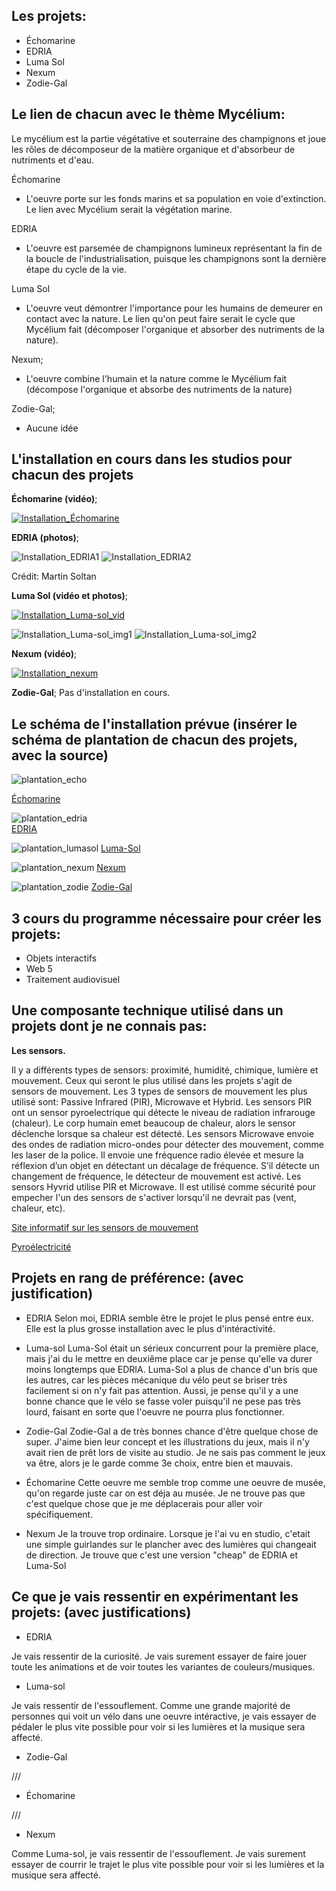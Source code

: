 ## Les projets:
* Échomarine
* EDRIA 
* Luma Sol 
* Nexum  
* Zodie-Gal

## Le lien de chacun avec le thème Mycélium:
Le mycélium est la partie végétative et souterraine des champignons et joue les rôles de décomposeur de la matière organique et d'absorbeur de nutriments et d'eau.

Échomarine
* L'oeuvre porte sur les fonds marins et sa population en voie d'extinction. Le lien avec Mycélium serait la végétation marine.

EDRIA
* L'oeuvre est parsemée de champignons lumineux représentant la fin de la boucle de l'industrialisation, puisque les champignons sont la dernière étape du cycle de la vie. 

Luma Sol 
* L'oeuvre veut démontrer l'importance pour les humains de demeurer en contact avec la nature. Le lien qu'on peut faire serait le cycle que Mycélium fait (décomposer l'organique et absorber des nutriments de la nature).

Nexum; 
* L'oeuvre combine l'humain et la nature comme le Mycélium fait (décompose l'organique et absorbe des nutriments de la nature)

Zodie-Gal; 
* Aucune idée

## L'installation en cours dans les studios pour chacun des projets 

**Échomarine (vidéo)**; 

[![Installation_Échomarine](http://img.youtube.com/vi/J3RE-UOXL6w/0.jpg)](http://www.youtube.com/watch?v=J3RE-UOXL6w)


**EDRIA (photos)**;  

![Installation_EDRIA1](media/20230224_installation.png)
![Installation_EDRIA2](media/20230224_poteau_central.png)

Crédit: Martin Soltan

**Luma Sol (vidéo et photos)**; 

[![Installation_Luma-sol_vid](https://img.youtube.com/vi/Ot-g9M8m8JM/0.jpg)](http://www.youtube.com/watch?v=Ot-g9M8m8JM)

![Installation_Luma-sol_img1](media/20230224_dynamo.png)
![Installation_Luma-sol_img2](media/20230224_installation_luma-sol.png)


**Nexum (vidéo)**; 

[![Installation_nexum](https://img.youtube.com/vi/pxkVXRrlY-Q/0.jpg)](http://www.youtube.com/watch?v=pxkVXRrlY-Q)

**Zodie-Gal**; 
Pas d'installation en cours.

## Le schéma de l'installation prévue (insérer le schéma de plantation de chacun des projets, avec la source)
![plantation_echo](https://user-images.githubusercontent.com/90852900/216374037-8080de26-ad2f-4eeb-83c4-d4192a348956.png)

[Échomarine](https://github.com/Echomarine/Echomarine/tree/main/docs/preproduction)


![plantation_edria](https://github.com/F-C-A/EDRIA/blob/main/docs/preproduction/medias/plan_direction_capteur.png)    
[EDRIA](https://github.com/F-C-A/EDRIA/tree/main/docs/preproduction)


![plantation_lumasol](https://user-images.githubusercontent.com/78884924/216162243-62f71502-2c40-4cc7-b42d-831b07b1f35d.png)
[Luma-Sol](https://github.com/Kawabongaaa/LumaSol/tree/main/docs/preproduction)


![plantation_nexum](https://github.com/Boucle-RDDL/Nexum/blob/main/docs/preproduction/medias/Passe_lumiere.png)
[Nexum](https://github.com/Boucle-RDDL/Nexum/)


![plantation_zodie](https://github.com/tim-montmorency/66B-modele_de_projet/blob/main/docs/preproduction/medias/o3_plantation.svg)
[Zodie-Gal](https://github.com/tim-montmorency/66B-modele_de_projet/tree/main/docs/preproduction)

## 3 cours du programme nécessaire pour créer les projets:
* Objets interactifs
* Web 5
* Traitement audiovisuel

## Une composante technique utilisé dans un projets dont je ne connais pas:
**Les sensors.**

Il y a différents types de sensors: proximité, humidité, chimique, lumière et mouvement.
Ceux qui seront le plus utilisé dans les projets s'agit de sensors de mouvement. 
Les 3 types de sensors de mouvement les plus utilisé sont: Passive Infrared (PIR), Microwave et Hybrid.
Les sensors PIR ont un sensor pyroelectrique qui détecte le niveau de radiation infrarouge (chaleur). Le corp humain emet beaucoup de chaleur, alors le sensor déclenche lorsque sa chaleur est détecté.
Les sensors Microwave envoie des ondes de radiation micro-ondes pour détecter des mouvement, comme les laser de la police.  Il envoie une fréquence radio élevée et mesure la réflexion d’un objet en détectant un décalage de fréquence. S’il détecte un changement de fréquence, le détecteur de mouvement est activé.
Les sensors Hyvrid utilise PIR et Microwave. Il est utilisé comme sécurité pour empecher l'un des sensors de s'activer lorsqu'il ne devrait pas (vent, chaleur, etc).

[Site informatif sur les sensors de mouvement](https://www.arrow.com/en/research-and-events/articles/how-motion-sensors-work)

[Pyroélectricité](https://en.wikipedia.org/wiki/Pyroelectricity)

## Projets en rang de préférence: (avec justification)
* EDRIA
Selon moi, EDRIA semble être le projet le plus pensé entre eux. Elle est la plus grosse installation avec le plus d'intéractivité.

* Luma-sol
Luma-Sol était un sérieux concurrent pour la première place, mais j'ai du le mettre en deuxiême place car je pense qu'elle va durer moins longtemps que EDRIA. Luma-Sol a plus de chance d'un bris que les autres, car les pièces mécanique du vélo peut se briser très facilement si on n'y fait pas attention. Aussi, je pense qu'il y a une bonne chance que le vélo se fasse voler puisqu'il ne pese pas très lourd, faisant en sorte que l'oeuvre ne pourra plus fonctionner.

* Zodie-Gal
Zodie-Gal a de très bonnes chance d'être quelque chose de super. J'aime bien leur concept et les illustrations du jeux, mais il n'y avait rien de prêt lors de visite au studio. Je ne sais pas comment le jeux va être, alors je le garde comme 3e choix, entre bien et mauvais.

* Échomarine
Cette oeuvre me semble trop comme une oeuvre de musée, qu'on regarde juste car on est déja au musée. Je ne trouve pas que c'est quelque chose que je me déplacerais pour aller voir spécifiquement.

* Nexum
Je la trouve trop ordinaire. Lorsque je l'ai vu en studio, c'etait une simple guirlandes sur le plancher avec des lumières qui changeait de direction. Je trouve que c'est une version "cheap" de EDRIA et Luma-Sol

## Ce que je vais ressentir en expérimentant les projets: (avec justifications)

* EDRIA

Je vais ressentir de la curiosité. Je vais surement essayer de faire jouer toute les animations et de voir toutes les variantes de couleurs/musiques.
* Luma-sol

Je vais ressentir de l'essouflement. Comme une grande majorité de personnes qui voit un vélo dans une oeuvre intéractive, je vais essayer de pédaler le plus vite possible pour voir si les lumières et la musique sera affecté.
* Zodie-Gal

///
* Échomarine

///
* Nexum

Comme Luma-sol, je vais ressentir de l'essouflement. Je vais surement essayer de courrir le trajet le plus vite possible pour voir si les lumières et la musique sera affecté.
